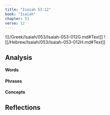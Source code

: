 ```yaml
---
title: "Isaiah 53:12"
book: "Isaiah"
chapter: 53
verse: 12
---
```

![[/Greek/Isaiah/053/Isaiah-053-012G.md#Text]]
![[/Hebrew/Isaiah/053/Isaiah-053-012H.md#Text]]

## Analysis

#### Words

#### Phrases

#### Concepts

## Reflections
